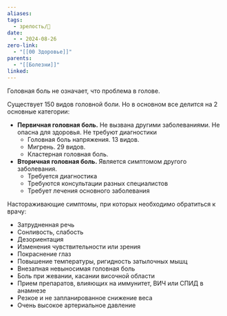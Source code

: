 ```yaml
---
aliases: 
tags:
  - зрелость/🌱
date:
  - - 2024-08-26
zero-link:
  - "[[00 Здоровье]]"
parents:
  - "[[Болезни]]"
linked:
---
```

Головная боль не означает, что проблема в голове. 

Существует 150 видов головной боли. Но в основном все делится на 2 основные категории:
- **Первичная головная боль.** Не вызвана другими заболеваниями. Не опасна для здоровья. Не требуют диагностики
	- Головная боль напряжения. 13 видов.
	- Мигрень. 29 видов.
	- Кластерная головная боль.
- **Вторичная головная боль.** Является симптомом другого заболевания.
	- Требуется диагностика
	- Требуются консультации разных специалистов
	- Требует лечения основного заболевания

Настораживающие симптомы, при которых необходимо обратиться к врачу:
- Затрудненная речь
- Сонливость, слабость
- Дезориентация
- Изменения чувствительности или зрения 
- Покраснение глаз
- Повышение температуры, ригидность затылочных мышц
- Внезапная невыносимая головная боль
- Боль при жевании, касании височной области
- Прием препаратов, влияющих на иммунитет, ВИЧ или СПИД в анамнезе
- Резкое и не запланированное снижение веса
- Очень высокое артериальное давление

